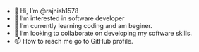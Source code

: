 - 👋 Hi, I’m @rajnish1578
- 👀 I’m interested in software developer
- 🌱 I’m currently learning coding and am beginer.
- 💞️ I’m looking to collaborate on developing my software skills.
- 📫 How to reach me go to GitHub profile.

<!---
rajnish1578/rajnish1578 is a ✨ special ✨ repository because its `README.md` (this file) appears on your GitHub profile.
You can click the Preview link to take a look at your changes.
--->
